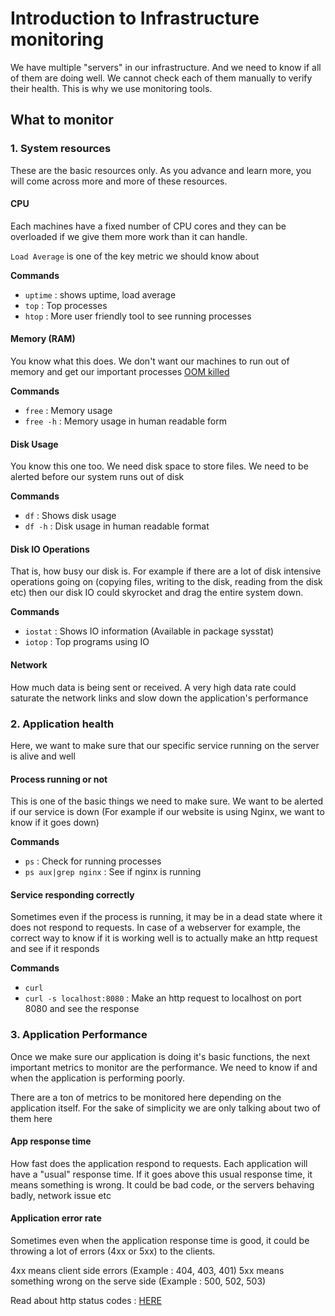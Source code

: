# Introduction to Infrastructure monitoring

We have multiple "servers" in our infrastructure. And we need to know if all of them
are doing well. We cannot check each of them manually to verify their health. This
is why we use monitoring tools.

## What to monitor

### 1. System resources

These are the basic resources only. As you advance and learn more, you will come across more and
more of these resources.

#### CPU

Each machines have a fixed number of CPU cores and they can be overloaded if we give them
more work than it can handle.

`Load Average` is one of the key metric we should know about

**Commands**
- `uptime` : shows uptime, load average
- `top` : Top processes
- `htop` : More user friendly tool to see running processes


#### Memory (RAM)

You know what this does. We don't want our machines to run out of memory and get our
important processes [OOM killed](https://www.kernel.org/doc/gorman/html/understand/understand016.html)

**Commands**
- `free` : Memory usage
- `free -h` : Memory usage in human readable form

#### Disk Usage

You know this one too. We need disk space to store files. We need to be alerted before
our system runs out of disk

**Commands**
- `df` : Shows disk usage
- `df -h` : Disk usage in human readable format

#### Disk IO Operations

That is, how busy our disk is. For example if there are a lot of disk intensive operations
going on (copying files, writing to the disk, reading from the disk etc) then our disk IO could
skyrocket and drag the entire system down.

**Commands**
- `iostat` : Shows IO information (Available in package sysstat)
- `iotop` : Top programs using IO

#### Network

How much data is being sent or received. A very high data rate could saturate the network links
and slow down the application's performance

### 2. Application health

Here, we want to make sure that our specific service running on the server is alive and well

#### Process running or not

This is one of the basic things we need to make sure. We want to be alerted if our service is down
(For example if our website is using Nginx, we want to know if it goes down)

**Commands**
- `ps` : Check for running processes
- `ps aux|grep nginx`  : See if nginx is running

#### Service responding correctly

Sometimes even if the process is running, it may be in a dead state where it does not respond to requests.
In case of a webserver for example, the correct way to know if it is working well is to actually make
an http request and see if it responds

**Commands**
- `curl`
- `curl -s localhost:8080` : Make an http request to localhost on port 8080 and see the response


### 3. Application Performance

Once we make sure our application is doing it's basic functions, the next important metrics to monitor
are the performance. We need to know if and when the application is performing poorly.

There are a ton of metrics to be monitored here depending on the application itself. For the sake of
simplicity we are only talking about two of them here

#### App response time

How fast does the application respond to requests. Each application will have a "usual" response time.
If it goes above this usual response time, it means something is wrong. It could be bad code, or the
servers behaving badly, network issue etc

#### Application error rate

Sometimes even when the application response time is good, it could be throwing a lot of errors (4xx or 5xx)
to the clients.

4xx means client side errors (Example : 404, 403, 401)
5xx means something wrong on the serve side (Example : 500, 502, 503)

Read about http status codes : [HERE](https://developer.mozilla.org/en-US/docs/Web/HTTP/Status)
